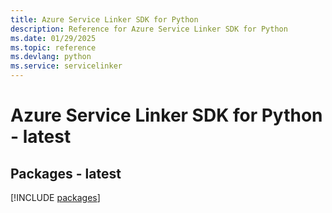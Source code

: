 ```yaml
---
title: Azure Service Linker SDK for Python
description: Reference for Azure Service Linker SDK for Python
ms.date: 01/29/2025
ms.topic: reference
ms.devlang: python
ms.service: servicelinker
---
```

# Azure Service Linker SDK for Python - latest
## Packages - latest
[!INCLUDE [packages](service-linker-index.md)]